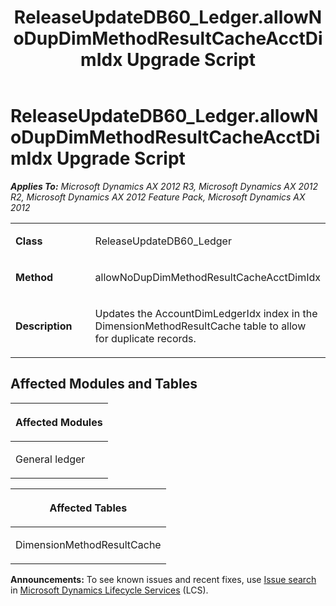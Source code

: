 ﻿---
title: ReleaseUpdateDB60_Ledger.allowNoDupDimMethodResultCacheAcctDimIdx Upgrade Script
TOCTitle: ReleaseUpdateDB60_Ledger.allowNoDupDimMethodResultCacheAcctDimIdx Upgrade Script
ms:assetid: 77841441-6946-952f-7340-0742e23d28b8
ms:mtpsurl: https://msdn.microsoft.com/en-us/library/JJ719373(v=AX.60)
ms:contentKeyID: 49709164
ms.date: 05/18/2015
mtps_version: v=AX.60
---

# ReleaseUpdateDB60\_Ledger.allowNoDupDimMethodResultCacheAcctDimIdx Upgrade Script 


_**Applies To:** Microsoft Dynamics AX 2012 R3, Microsoft Dynamics AX 2012 R2, Microsoft Dynamics AX 2012 Feature Pack, Microsoft Dynamics AX 2012_

<table>
<colgroup>
<col style="width: 50%" />
<col style="width: 50%" />
</colgroup>
<tbody>
<tr class="odd">
<td><p><strong>Class</strong></p></td>
<td><p>ReleaseUpdateDB60_Ledger</p></td>
</tr>
<tr class="even">
<td><p><strong>Method</strong></p></td>
<td><p>allowNoDupDimMethodResultCacheAcctDimIdx</p></td>
</tr>
<tr class="odd">
<td><p><strong>Description</strong></p></td>
<td><p>Updates the AccountDimLedgerIdx index in the DimensionMethodResultCache table to allow for duplicate records.</p></td>
</tr>
</tbody>
</table>


## Affected Modules and Tables

<table>
<colgroup>
<col style="width: 100%" />
</colgroup>
<thead>
<tr class="header">
<th><p>Affected Modules</p></th>
</tr>
</thead>
<tbody>
<tr class="odd">
<td><p>General ledger</p></td>
</tr>
</tbody>
</table>


<table>
<colgroup>
<col style="width: 100%" />
</colgroup>
<thead>
<tr class="header">
<th><p>Affected Tables</p></th>
</tr>
</thead>
<tbody>
<tr class="odd">
<td><p>DimensionMethodResultCache</p></td>
</tr>
</tbody>
</table>

  
**Announcements:** To see known issues and recent fixes, use [Issue search](http://go.microsoft.com/fwlink/?linkid=389258) in [Microsoft Dynamics Lifecycle Services](http://go.microsoft.com/fwlink/?linkid=306505) (LCS).

